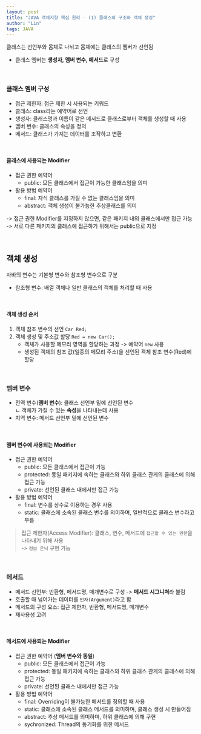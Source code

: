 ```yaml
---
layout: post
title: "JAVA 객체지향 핵심 원리 - (1) 클래스의 구조와 객체 생성"
author: "Lin"
tags: JAVA
---
```


클래스는 선언부와 몸체로 나뉘고 몸체에는 클래스의 멤버가 선언됨
- 클래스 멤버는 **생성자, 멤버 변수, 메서드**로 구성 

<br>

### 클래스 멤버 구성
- 접근 제한자: 접근 제한 시 사용되는 키워드
- 클래스: class라는 예약어로 선언
- 생성자: 클래스명과 이름이 같은 메서드로 클래스로부터 객체를 생성할 때 사용
- 멤버 변수: 클래스의 속성을 정의
- 메서드: 클래스가 가지는 데이터를 조작하고 변환 

<br>

#### 클래스에 사용되는 Modifier
- 접근 권한 예약어
    - public: 모든 클래스에서 접근이 가능한 클래스임을 의미
- 활용 방법 예약어
    - final: 자식 클래스를 가질 수 없는 클래스임을 의미
    - abstract: 객체 생성이 불가능한 추상클래스를 의미 
    
-> 접근 권한 Modifier를 지정하지 않으면, 같은 패키지 내의 클래스에서만 접근 가능 <br>
-> 서로 다른 패키지의 클래스에 접근하기 위해서는 public으로 지정

<br>

## 객체 생성
자바의 변수는 기본형 변수와 참조형 변수으로 구분
- 참조형 변수: 배열 객체나 일반 클래스의 객체를 처리할 때 사용

<br>

#### 객체 생성 순서
1. 객체 참조 변수의 선언 `Car Red;`
2. 객체 생성 및 주소값 할당 `Red = new Car();`
    - 객체가 사용할 메모리 영역을 할당하는 과정 -> 예약어 `new` 사용
    - 생성된 객체의 참조 값(일종의 메모리 주소)을 선언된 객체 참조 변수(Red)에 할당 
   
<br> 
   
### 멤버 변수
- 전역 변수(**멤버 변수**): 클래스 선언부 밑에 선언된 변수 <br>
ㄴ 객체가 가질 수 있는 **속성**을 나타내는데 사용 
- 지역 변수: 메서드 선언부 밑에 선언된 변수 

<br>

#### 멤버 변수에 사용되는 Modifier
- 접근 권한 예약어
    - public: 모든 클래스에서 접근이 가능
    - protected: 동일 패키지에 속하는 클래스와 하위 클래스 관게의 클래스에 의해 접근 가능
    - private: 선언된 클래스 내에서만 접근 가능 
- 활용 방법 예약어
    - final: 변수를 상수로 이용하는 경우 사용 
    - static: 클래스에 소속된 클래스 변수를 의미하며, 일반적으로 클래스 변수라고 부름
    
> 접근 제한자(Access Modifier): 
> 클래스, 변수, 메서드에 `접근할 수 있는 권한`을 나타내기 위해 사용 <br>
> -> `정보 은닉` 구현 가능 

<br>

### 메서드
- 메서드 선언부: 반환형, 메서드명, 매개변수로 구성 -> **메서드 시그니쳐**라 불림 
- 호출할 때 넘어가는 데이터를 `인자(Argument)`라고 함 
- 메서드의 구성 요소: 접근 제한자, 반환형, 메서드명, 매개변수 
- 재사용성 고려 

<br>

#### 메서드에 사용되는 Modifier
- 접근 권한 예약어 (**멤버 변수와 동일**)
    - public: 모든 클래스에서 접근이 가능
    - protected: 동일 패키지에 속하는 클래스와 하위 클래스 관게의 클래스에 의해 접근 가능
    - private: 선언된 클래스 내에서만 접근 가능 
- 활용 방법 예약어
    - final: Overriding이 불가능한 메서드를 정의할 때 사용 
    - static: 클래스에 소속된 클래스 메서드를 의미하며, 클래스 생성 시 만들어짐
    - abstract: 추상 메서드를 의미하며, 하위 클래스에 의해 구현
    - sychronized: Thread의 동기화를 위한 메서드 